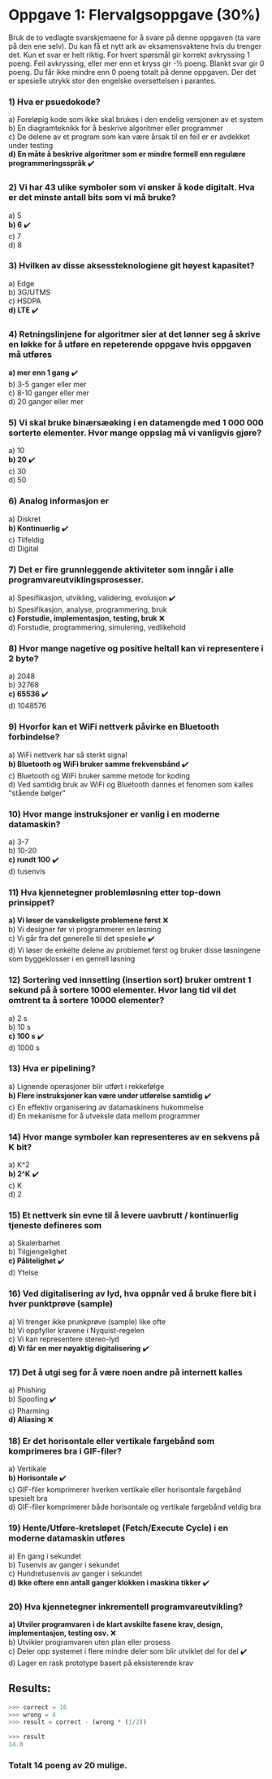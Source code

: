 # Oppgave 1: Flervalgsoppgave (30%)

Bruk de to vedlagte svarskjemaene for å svare på denne oppgaven (ta vare på den ene selv). Du kan få et nytt ark av eksamensvaktene hvis du trenger det. Kun et svar er helt riktig. For hvert spørsmål gir korrekt avkryssing 1 poeng. Feil avkryssing, eller mer enn et kryss gir -½ poeng. Blankt svar gir 0 poeng. Du får ikke mindre enn 0 poeng totalt på denne oppgaven. Der det er spesielle utrykk stor den engelske oversettelsen i parantes.

### 1) Hva er psuedokode?

a) Foreløpig kode som ikke skal brukes i den endelig versjonen av et system\
b) En diagramteknikk for å beskrive algoritmer eller programmer\
c) De delene av et program som kan være årsak til en feil er er avdekket under testing\
**d) En måte å beskrive algoritmer som er mindre formell enn regulære programmeringsspråk** :heavy_check_mark:

### 2) Vi har 43 ulike symboler som vi ønsker å kode digitalt. Hva er det minste antall bits som vi må bruke?

a) 5\
**b) 6** :heavy_check_mark:\
c) 7\
d) 8

### 3) Hvilken av disse aksessteknologiene git høyest kapasitet?

a) Edge\
b) 3G/UTMS\
c) HSDPA\
**d) LTE** :heavy_check_mark:

### 4) Retningslinjene for algoritmer sier at det lønner seg å skrive en løkke for å utføre en repeterende oppgave hvis oppgaven må utføres

**a) mer enn 1 gang** :heavy_check_mark:\
b) 3-5 ganger eller mer\
c) 8-10 ganger eller mer\
d) 20 ganger eller mer

### 5) Vi skal bruke binærsæøking i en datamengde med 1 000 000 sorterte elementer. Hvor mange oppslag må vi vanligvis gjøre?

a) 10\
**b) 20** :heavy_check_mark:\
c) 30\
d) 50

### 6) Analog informasjon er

a) Diskret\
**b) Kontinuerlig** :heavy_check_mark:\
c) Tilfeldig\
d) Digital

### 7) Det er fire grunnleggende aktiviteter som inngår i alle programvareutviklingsprosesser.

a) Spesifikasjon, utvikling, validering, evolusjon :heavy_check_mark:\
b) Spesifikasjon, analyse, programmering, bruk\
**c) Forstudie, implementasjon, testing, bruk** :x:\
d) Forstudie, programmering, simulering, vedlikehold

### 8) Hvor mange nagetive og positive heltall kan vi representere i 2 byte?

a) 2048\
b) 32768\
**c) 65536** :heavy_check_mark:\
d) 1048576

### 9) Hvorfor kan et WiFi nettverk påvirke en Bluetooth forbindelse?

a) WiFi nettverk har så sterkt signal\
**b) Bluetooth og WiFi bruker samme frekvensbånd** :heavy_check_mark:\
c) Bluetooth og WiFi bruker samme metode for koding\
d) Ved samtidig bruk av WiFi og Bluetooth dannes et fenomen som kalles "stående bølger"

### 10) Hvor mange instruksjoner er vanlig i en moderne datamaskin?

a) 3-7\
b) 10-20\
**c) rundt 100** :heavy_check_mark:\
d) tusenvis

### 11) Hva kjennetegner problemløsning etter top-down prinsippet?

**a) Vi løser de vanskeligste problemene først** :x:\
b) Vi designer før vi programmerer en løsning\
c) Vi går fra det generelle til det spesielle :heavy_check_mark:\
d) Vi løser de enkelte delene av problemet først og bruker disse løsningene som byggeklosser i en genrell løsning

### 12) Sortering ved innsetting (insertion sort) bruker omtrent 1 sekund på å sortere 1000 elementer. Hvor lang tid vil det omtrent ta å sortere 10000 elementer?

a) 2 s\
b) 10 s\
**c) 100 s** :heavy_check_mark:\
d) 1000 s

### 13) Hva er pipelining?

a) Lignende operasjoner blir utført i rekkefølge\
**b) Flere instruksjoner kan være under utførelse samtidig** :heavy_check_mark:\
c) En effektiv organisering av datamaskinens hukommelse\
d) En mekanisme for å utveksle data mellom programmer

### 14) Hvor mange symboler kan representeres av en sekvens på K bit?

a) K^2\
**b) 2^K** :heavy_check_mark:\
c) K\
d) 2

### 15) Et nettverk sin evne til å levere uavbrutt / kontinuerlig tjeneste defineres som

a) Skalerbarhet\
b) Tilgjengelighet\
**c) Pålitelighet** :heavy_check_mark:\
d) Ytelse

### 16) Ved digitalisering av lyd, hva oppnår ved å bruke flere bit i hver punktprøve (sample)

a) Vi trenger ikke prunkprøve (sample) like ofte\
b) Vi oppfyller kravene i Nyquist-regelen\
c) Vi kan representere stereo-lyd\
**d) Vi får en mer nøyaktig digitalisering** :heavy_check_mark:

### 17) Det å utgi seg for å være noen andre på internett kalles

a) Phishing\
b) Spoofing :heavy_check_mark:\
c) Pharming\
**d) Aliasing** :x:

### 18) Er det horisontale eller vertikale fargebånd som komprimeres bra i GIF-filer?

a) Vertikale\
**b) Horisontale** :heavy_check_mark:\
c) GIF-filer komprimerer hverken vertikale eller horisontale fargebånd spesielt bra\
d) GIF-filer komprimerer både horisontale og vertikale fargebånd veldig bra

### 19) Hente/Utføre-kretsløpet (Fetch/Execute Cycle) i en moderne datamaskin utføres

a) En gang i sekundet\
b) Tusenvis av ganger i sekundet\
c) Hundretusenvis av ganger i sekundet\
**d) Ikke oftere enn antall ganger klokken i maskina tikker** :heavy_check_mark:

### 20) Hva kjennetegner inkrementell programvareutvikling?

**a) Utviler programvaren i de klart avskilte fasene krav, design, implementasjon, testing osv.** :x:\
b) Utvikler programvaren uten plan eller prosess\
c) Deler opp systemet i flere mindre deler som blir utviklet del for del :heavy_check_mark:\
d) Lager en rask prototype basert på eksisterende krav

## Results:

``` python
>>> correct = 16
>>> wrong = 4
>>> result = correct - (wrong * (1/2))

>>> result
14.0
```

### Totalt 14 poeng av 20 mulige.

